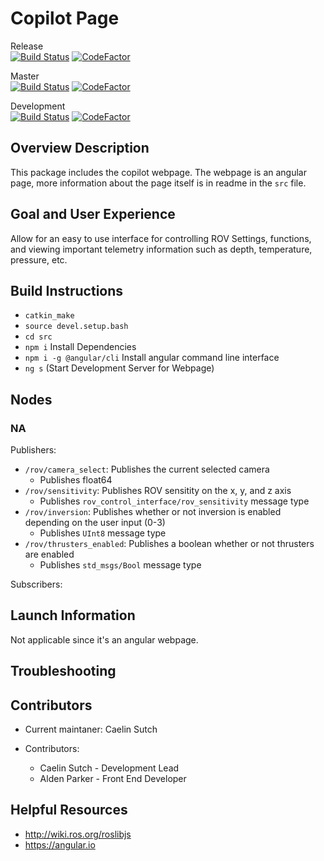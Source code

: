 # Copilot Page

Release    
[![Build Status](https://travis-ci.com/JHSRobo/copilot-page.svg?branch=release)](https://travis-ci.com/JHSRobo/copilot-page)
[![CodeFactor](https://www.codefactor.io/repository/github/jhsrobo/copilot-page/badge)](https://www.codefactor.io/repository/github/jhsrobo/copilot-page)

Master     
[![Build Status](https://travis-ci.com/JHSRobo/copilot-page.svg?branch=master)](https://travis-ci.com/JHSRobo/copilot-page)
[![CodeFactor](https://www.codefactor.io/repository/github/jhsrobo/copilot-page/badge)](https://www.codefactor.io/repository/github/jhsrobo/copilot-page)

Development     
[![Build Status](https://travis-ci.com/JHSRobo/copilot-page.svg?branch=development)](https://travis-ci.com/JHSRobo/copilot-page)
[![CodeFactor](https://www.codefactor.io/repository/github/jhsrobo/copilot-page/badge)](https://www.codefactor.io/repository/github/jhsrobo/copilot-page)

## Overview Description

This package includes the copilot webpage. The webpage is an angular page, more information about the page itself is in readme in the `src` file.

## Goal and User Experience

Allow for an easy to use interface for controlling ROV Settings, functions, and viewing important telemetry information such as depth, temperature, pressure, etc.

## Build Instructions

* `catkin_make`
* `source devel.setup.bash`
* `cd src`
* `npm i` Install Dependencies
* `npm i -g @angular/cli` Install angular command line interface
* `ng s` (Start Development Server for Webpage)

## Nodes

### NA

Publishers:

* `/rov/camera_select`: Publishes the current selected camera
  * Publishes float64
* `/rov/sensitivity`: Publishes ROV sensitity on the x, y, and z axis
  * Publishes `rov_control_interface/rov_sensitivity` message type
* `/rov/inversion`: Publishes whether or not inversion is enabled depending on the user input (0-3)
  * Publishes `UInt8` message type
* `/rov/thrusters_enabled`: Publishes a boolean whether or not thrusters are enabled
  * Publishes `std_msgs/Bool` message type

Subscribers:



## Launch Information

Not applicable since it's an angular webpage.

## Troubleshooting

## Contributors

* Current maintaner: Caelin Sutch

* Contributors:
  * Caelin Sutch - Development Lead
  * Alden Parker - Front End Developer

## Helpful Resources

* http://wiki.ros.org/roslibjs
* https://angular.io

